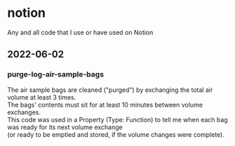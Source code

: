 # notion
Any and all code that I use or have used on Notion

## 2022-06-02
### purge-log-air-sample-bags
The air sample bags are cleaned ("purged") by exchanging the total air volume at least 3 times.<br/>
The bags' contents must sit for at least 10 minutes between volume exchanges.<br/>
This code was used in a Property (Type: Function) to tell me when each bag was ready for its next volume exchange<br/>
(or ready to be emptied and stored, if the volume changes were complete).<br/>
